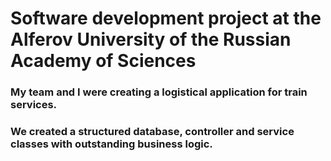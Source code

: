 # Software development project at the Alferov University of the Russian Academy of Sciences

### My team and I were creating a logistical application for train services. 
### We created a structured database, controller and service classes with outstanding business logic.
